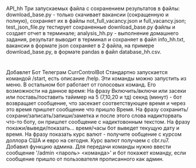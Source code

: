 API_hh
Три запускаемых файла с сохранением результатов в файлы: download_base.py - только скачивает вакансии (сокращенную и полную), сохраняет их в файлы not_full_vacancy.json и full_vacancy.json; test_json_file.py тестирует сохраненные download_base.py файлы и создает отчет в терминале; analysis_hh.py - выполнение домашнего задания, результат выводит в терминал и сохраняет в файл info_hh.txt, вакансии в формате json сохраняет в 2 файла, на примере download_base.py, в формате pandas в файл database_hh.csv.
#
Добавлет Бот Телеграм CurrControlBot
Стандартно запускается командой /start, есть описание /help. Эти команды можно запустить из меню. В остальном бот работает от голосовых команд. Его возможности на данное время: На фразу Включить/включи или засеки или поставь/поставить тайимер на 5 (7,10,20 и тд) секнд (минут) - бот возвращает сообщение, что засекает соответствующее время и через это время пришлет сообщение что пришло Время. На фразу сохранить/сохрани/записать/запиши/заметка и после этого слова надикторвать что-то боту, он пришлет сообщение с надиктовонным текстом. На фразу покажи/выведи/показать... время/часы бот выведет текущую дату и время. На фразу показать курс валют - получите ообщение с курсом доллора США и евро на сегодня. Курс валют получаем с cbr.ru7.
Добавил функцию админа. Для передачи команды нужно ввести сообщение '/admin  <пароль> <команда>' и бот покажет команду, если сообщение пришло от пользователя прописанного как админ. 

